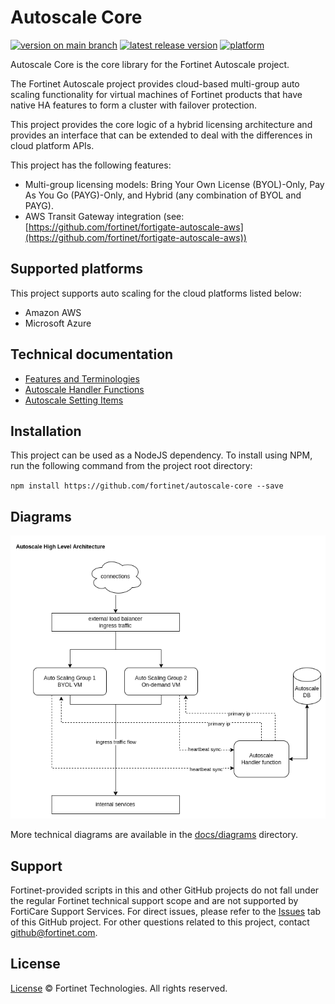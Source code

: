 # Autoscale Core

[![version on main branch](https://img.shields.io/github/package-json/v/fortinet/autoscale-core?label=version%20on%20main%20branch)](./) [![latest release version](https://img.shields.io/github/v/release/fortinet/autoscale-core?label=latest%20release%20version)](https://github.com/fortinet/autoscale-core/releases/latest) [![platform](https://img.shields.io/badge/platform-AWS%20|%20Azure-green.svg)](./)

Autoscale Core is the core library for the Fortinet Autoscale project.

The Fortinet Autoscale project provides cloud-based multi-group auto scaling functionality for virtual machines of Fortinet products that have native HA features to form a cluster with failover protection.

This project provides the core logic of a hybrid licensing architecture and provides an interface that can be extended to deal with the differences in cloud platform APIs.

This project has the following features:

* Multi-group licensing models: Bring Your Own License (BYOL)-Only, Pay As You Go (PAYG)-Only, and Hybrid (any combination of BYOL and PAYG).
* AWS Transit Gateway integration (see: [https://github.com/fortinet/fortigate-autoscale-aws](https://github.com/fortinet/fortigate-autoscale-aws))

## Supported platforms

This project supports auto scaling for the cloud platforms listed below:

* Amazon AWS
* Microsoft Azure

## Technical documentation
* [Features and Terminologies](docs/features_and_terms.md)
* [Autoscale Handler Functions](docs/autoscale_handlers.md)
* [Autoscale Setting Items](docs/autoscale_setting_items.md)


## Installation

This project can be used as a NodeJS dependency. To install using NPM, run the following command from the project root directory:

`npm install https://github.com/fortinet/autoscale-core --save`

## Diagrams
![High Level Architecture](/docs/diagrams/Autoscale_3.0_design_High_level_architecture.png)

More technical diagrams are available in the [docs/diagrams](docs/diagrams) directory.

## Support

Fortinet-provided scripts in this and other GitHub projects do not fall under the regular Fortinet technical support scope and are not supported by FortiCare Support Services. For direct issues, please refer to the [Issues](https://github.com/fortinet/autoscale-core/issues) tab of this GitHub project. For other questions related to this project, contact  [github@fortinet.com](mailto:github@fortinet.com).

## License

[License](./LICENSE) © Fortinet Technologies. All rights reserved.
